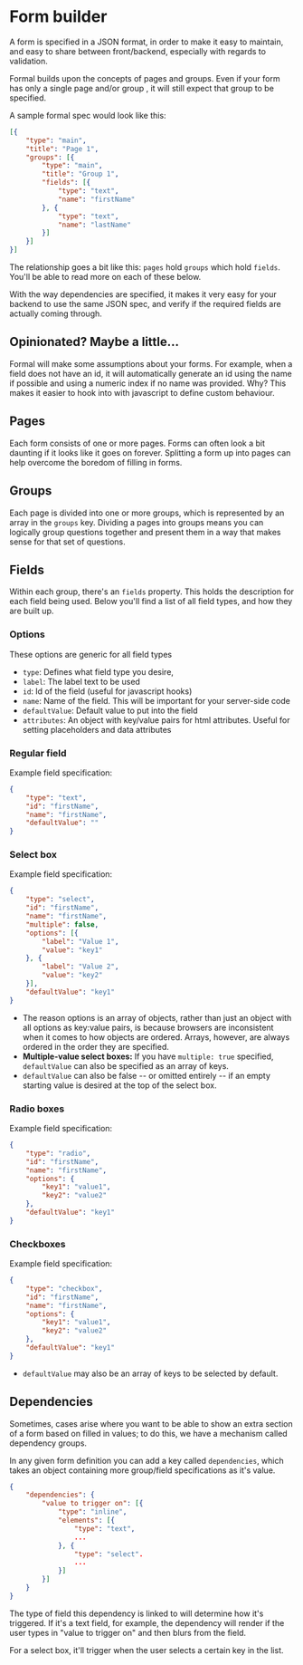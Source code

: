 # Form builder

A form is specified in a JSON format, in order to make it easy to maintain, and
easy to share between front/backend, especially with regards to validation.

Formal builds upon the concepts of pages and groups. Even if your form has only
a single page and/or group , it will still expect that group to be specified.

A sample formal spec would look like this:

```json
[{
	"type": "main",
	"title": "Page 1",
	"groups": [{
		"type": "main",
		"title": "Group 1",
		"fields": [{
			"type": "text",
			"name": "firstName"
		}, {
			"type": "text",
			"name": "lastName"
		}]
	}]
}]
```

The relationship goes a bit like this: `pages` hold `groups` which hold
`fields`. You'll be able to read more on each of these below.

With the way dependencies are specified, it makes it very easy for your backend
to use the same JSON spec, and verify if the required fields are actually coming
through.

## Opinionated? Maybe a little...

Formal will make some assumptions about your forms. For example, when a field
does not have an id, it will automatically generate an id using the name if
possible and using a numeric index if no name was provided. Why? This makes it
easier to hook into with javascript to define custom behaviour.

## Pages

Each form consists of one or more pages. Forms can often look a bit daunting if
it looks like it goes on forever. Splitting a form up into pages can help
overcome the boredom of filling in forms.

## Groups

Each page is divided into one or more groups, which is represented by an array
in the `groups` key. Dividing a pages into groups means you can logically group
questions together and present them in a way that makes sense for that set of
questions.

## Fields

Within each group, there's an `fields` property. This holds the description for
each field being used. Below you'll find a list of all field types, and how they
are built up.

### Options

These options are generic for all field types

- `type`: Defines what field type you desire,
- `label`: The label text to be used
- `id`: Id of the field (useful for javascript hooks)
- `name`: Name of the field. This will be important for your server-side code
- `defaultValue`: Default value to put into the field
- `attributes`: An object with key/value pairs for html attributes. Useful for
	setting placeholders and data attributes

### Regular field

Example field specification:

```json
{
	"type": "text",
	"id": "firstName",
	"name": "firstName",
	"defaultValue": ""
}
```

### Select box

Example field specification:

```json
{
	"type": "select",
	"id": "firstName",
	"name": "firstName",
	"multiple": false,
	"options": [{
		"label": "Value 1",
		"value": "key1"
	}, {
		"label": "Value 2",
		"value": "key2"
	}],
	"defaultValue": "key1"
}
```

- The reason options is an array of objects, rather than just an object with all
	options as key:value pairs, is because browsers are inconsistent when it comes
	to how objects are ordered. Arrays, however, are always ordered in the order
	they are specified.
- **Multiple-value select boxes:** If you have `multiple: true` specified,
	`defaultValue` can also be specified as an array of keys.
- `defaultValue` can also be false -- or omitted entirely -- if an empty
	starting value is desired at the top of the select box.

### Radio boxes

Example field specification:

```json
{
	"type": "radio",
	"id": "firstName",
	"name": "firstName",
	"options": {
		"key1": "value1",
		"key2": "value2"
	},
	"defaultValue": "key1"
}
```

### Checkboxes

Example field specification:

```json
{
	"type": "checkbox",
	"id": "firstName",
	"name": "firstName",
	"options": {
		"key1": "value1",
		"key2": "value2"
	},
	"defaultValue": "key1"
}
```

- `defaultValue` may also be an array of keys to be selected by default.

## Dependencies

Sometimes, cases arise where you want to be able to show an extra section of a
form based on filled in values; to do this, we have a mechanism called
dependency groups.

In any given form definition you can add a key called `dependencies`, which
takes an object containing more group/field specifications as it's value.

```json
{
	"dependencies": {
		"value to trigger on": [{
			"type": "inline",
			"elements": [{
				"type": "text",
				...
			}, {
				"type": "select".
				...
			}]
		}]
	}
}
```

The type of field this dependency is linked to will determine how it's
triggered. If it's a text field, for example, the dependency will render if the
user types in "value to trigger on" and then blurs from the field.

For a select box, it'll trigger when the user selects a certain key in the list.

